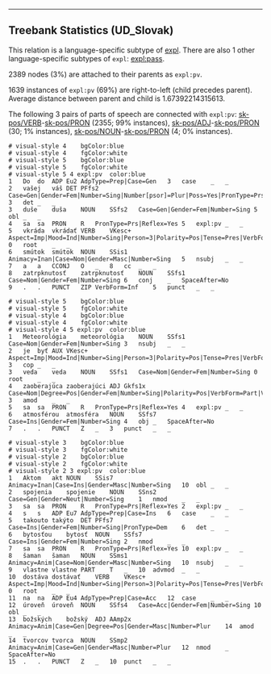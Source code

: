 

--------------------------------------------------------------------------------

## Treebank Statistics (UD_Slovak)

This relation is a language-specific subtype of [expl]().
There are also 1 other language-specific subtypes of `expl`: [expl:pass]().

2389 nodes (3%) are attached to their parents as `expl:pv`.

1639 instances of `expl:pv` (69%) are right-to-left (child precedes parent).
Average distance between parent and child is 1.67392214315613.

The following 3 pairs of parts of speech are connected with `expl:pv`: [sk-pos/VERB]()-[sk-pos/PRON]() (2355; 99% instances), [sk-pos/ADJ]()-[sk-pos/PRON]() (30; 1% instances), [sk-pos/NOUN]()-[sk-pos/PRON]() (4; 0% instances).


~~~ conllu
# visual-style 4	bgColor:blue
# visual-style 4	fgColor:white
# visual-style 5	bgColor:blue
# visual-style 5	fgColor:white
# visual-style 5 4 expl:pv	color:blue
1	Do	do	ADP	Eu2	AdpType=Prep|Case=Gen	3	case	_	_
2	vašej	váš	DET	PFfs2	Case=Gen|Gender=Fem|Number=Sing|Number[psor]=Plur|Poss=Yes|PronType=Prs	3	det	_	_
3	duše	duša	NOUN	SSfs2	Case=Gen|Gender=Fem|Number=Sing	5	obl	_	_
4	sa	sa	PRON	R	PronType=Prs|Reflex=Yes	5	expl:pv	_	_
5	vkráda	vkrádať	VERB	VKesc+	Aspect=Imp|Mood=Ind|Number=Sing|Person=3|Polarity=Pos|Tense=Pres|VerbForm=Fin	0	root	_	_
6	smútok	smútok	NOUN	SSis1	Animacy=Inan|Case=Nom|Gender=Masc|Number=Sing	5	nsubj	_	_
7	a	a	CCONJ	O	_	8	cc	_	_
8	zatrpknutosť	zatrpknutosť	NOUN	SSfs1	Case=Nom|Gender=Fem|Number=Sing	6	conj	_	SpaceAfter=No
9	.	.	PUNCT	ZIP	VerbForm=Inf	5	punct	_	_

~~~


~~~ conllu
# visual-style 5	bgColor:blue
# visual-style 5	fgColor:white
# visual-style 4	bgColor:blue
# visual-style 4	fgColor:white
# visual-style 4 5 expl:pv	color:blue
1	Meteorológia	meteorológia	NOUN	SSfs1	Case=Nom|Gender=Fem|Number=Sing	3	nsubj	_	_
2	je	byť	AUX	VKesc+	Aspect=Imp|Mood=Ind|Number=Sing|Person=3|Polarity=Pos|Tense=Pres|VerbForm=Fin	3	cop	_	_
3	veda	veda	NOUN	SSfs1	Case=Nom|Gender=Fem|Number=Sing	0	root	_	_
4	zaoberajúca	zaoberajúci	ADJ	Gkfs1x	Case=Nom|Degree=Pos|Gender=Fem|Number=Sing|Polarity=Pos|VerbForm=Part|Voice=Act	3	amod	_	_
5	sa	sa	PRON	R	PronType=Prs|Reflex=Yes	4	expl:pv	_	_
6	atmosférou	atmosféra	NOUN	SSfs7	Case=Ins|Gender=Fem|Number=Sing	4	obj	_	SpaceAfter=No
7	.	.	PUNCT	Z	_	3	punct	_	_

~~~


~~~ conllu
# visual-style 3	bgColor:blue
# visual-style 3	fgColor:white
# visual-style 2	bgColor:blue
# visual-style 2	fgColor:white
# visual-style 2 3 expl:pv	color:blue
1	Aktom	akt	NOUN	SSis7	Animacy=Inan|Case=Ins|Gender=Masc|Number=Sing	10	obl	_	_
2	spojenia	spojenie	NOUN	SSns2	Case=Gen|Gender=Neut|Number=Sing	1	nmod	_	_
3	sa	sa	PRON	R	PronType=Prs|Reflex=Yes	2	expl:pv	_	_
4	s	s	ADP	Eu7	AdpType=Prep|Case=Ins	6	case	_	_
5	takouto	takýto	DET	PFfs7	Case=Ins|Gender=Fem|Number=Sing|PronType=Dem	6	det	_	_
6	bytosťou	bytosť	NOUN	SSfs7	Case=Ins|Gender=Fem|Number=Sing	2	nmod	_	_
7	sa	sa	PRON	R	PronType=Prs|Reflex=Yes	10	expl:pv	_	_
8	šaman	šaman	NOUN	SSms1	Animacy=Anim|Case=Nom|Gender=Masc|Number=Sing	10	nsubj	_	_
9	vlastne	vlastne	PART	T	_	10	advmod	_	_
10	dostáva	dostávať	VERB	VKesc+	Aspect=Imp|Mood=Ind|Number=Sing|Person=3|Polarity=Pos|Tense=Pres|VerbForm=Fin	0	root	_	_
11	na	na	ADP	Eu4	AdpType=Prep|Case=Acc	12	case	_	_
12	úroveň	úroveň	NOUN	SSfs4	Case=Acc|Gender=Fem|Number=Sing	10	obl	_	_
13	božských	božský	ADJ	AAmp2x	Animacy=Anim|Case=Gen|Degree=Pos|Gender=Masc|Number=Plur	14	amod	_	_
14	tvorcov	tvorca	NOUN	SSmp2	Animacy=Anim|Case=Gen|Gender=Masc|Number=Plur	12	nmod	_	SpaceAfter=No
15	.	.	PUNCT	Z	_	10	punct	_	_

~~~


